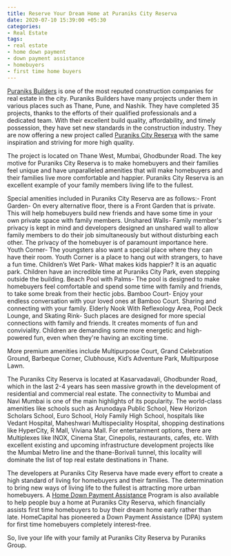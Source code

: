 ```yaml
---
title: Reserve Your Dream Home at Puraniks City Reserva
date: 2020-07-10 15:39:00 +05:30
categories:
- Real Estate
tags:
- real estate
- home down payment
- down payment assistance
- homebuyers
- first time home buyers
---
```


[Puraniks Builders](https://homecapital.in/offering/developer/puraniks-builders) is one of the most reputed construction companies for real estate in the city. Puraniks Builders have many projects under them in various places such as Thane, Pune, and Nashik. They have completed 35 projects, thanks to the efforts of their qualified professionals and a dedicated team. With their excellent build quality, affordability, and timely possession, they have set new standards in the construction industry. They are now offering a new project called [Puraniks City Reserva](https://homecapital.in/property/24/puraniks---city-reserva-1-bhk) with the same inspiration and striving for more high quality.

The project is located on Thane West, Mumbai, Ghodbunder Road. The key motive for Puraniks City Reserva is to make homebuyers and their families feel unique and have unparalleled amenities that will make homebuyers and their families live more comfortable and happier. Puraniks City Reserva is an excellent example of your family members living life to the fullest.


Special amenities included in Puraniks City Reserva are as follows:- Front Garden- On every alternative floor, there is a Front Garden that is private. This will help homebuyers build new friends and have some time in your own private space with family members. Unshared Walls- Family member's privacy is kept in mind and developers designed an unshared wall to allow family members to do their job simultaneously but without disturbing each other. The privacy of the homebuyer is of paramount importance here. Youth Corner- The youngsters also want a special place where they can have their room. Youth Corner is a place to hang out with strangers, to have a fun time. Children’s Wet Park- What makes kids happier? It is an aquatic park. Children have an incredible time at Puraniks City Park, even stepping outside the building. Beach Pool with Palms- The pool is designed to make homebuyers feel comfortable and spend some time with family and friends, to take some break from their hectic jobs. Bamboo Court- Enjoy your endless conversation with your loved ones at Bamboo Court. Sharing and connecting with your family. Elderly Nook With Reflexology Area, Pool Deck Lounge, and Skating Rink- Such places are designed for more special connections with family and friends. It creates moments of fun and conviviality. Children are demanding some more energetic and high-powered fun, even when they're having an exciting time.

More premium amenities include Multipurpose Court, Grand Celebration Ground, Barbeque Corner, Clubhouse, Kid’s Adventure Park, Multipurpose Lawn.

The Puraniks City Reserva is located at Kasarvadavali, Ghodbunder Road, which in the last 2-4 years has seen massive growth in the development of residential and commercial real estate. The connectivity to Mumbai and Navi Mumbai is one of the main highlights of its popularity. The world-class amenities like schools such as Arunodaya Public School, New Horizon Scholars School, Euro School, Holy Family High School, hospitals like Vedant Hospital, Maheshwari Multispeciality Hospital, shopping destinations like HyperCity, R Mall, Viviana Mall. For entertainment options, there are Multiplexes like INOX, Cinema Star, Cinepolis, restaurants, cafes, etc. With excellent existing and upcoming infrastructure development projects like the Mumbai Metro line and the thane-Borivali tunnel, this locality will dominate the list of top real estate destinations in Thane.

The developers at Puraniks City Reserva have made every effort to create a high standard of living for homebuyers and their families. The determination to bring new ways of living life to the fullest is attracting more urban homebuyers. A [Home Down Payment Assistance](https://homecapital.in) Program is also available to help people buy a home at Puraniks City Reserva, which financially assists first time homebuyers to buy their dream home early rather than late. HomeCapital has pioneered a Down Payment Assistance (DPA) system for first time homebuyers completely interest-free.

So, live your life with your family at Puraniks City Reserva by Puraniks Group.


